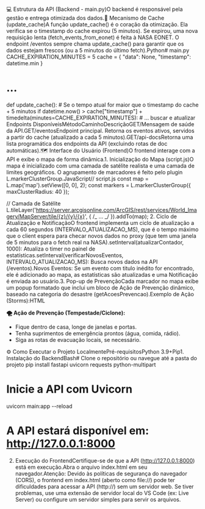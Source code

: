 💻 Estrutura da API (Backend - main.py)O backend é responsável pela gestão e entrega otimizada dos dados.🔑 Mecanismo de Cache (update_cache)A função update_cache() é o coração da otimização. Ela verifica se o timestamp do cache expirou (5 minutos). Se expirou, uma nova requisição lenta (fetch_events_from_eonet) é feita à NASA EONET. O endpoint /eventos sempre chama update_cache() para garantir que os dados estejam frescos (ou a 5 minutos do último fetch).Python# main.py
CACHE_EXPIRATION_MINUTES = 5
cache = {
"data": None,
"timestamp": datetime.min
}

# ...

def update_cache(): # Se o tempo atual for maior que o timestamp do cache + 5 minutos
if datetime.now() > cache["timestamp"] + timedelta(minutes=CACHE_EXPIRATION_MINUTES): # ... buscar e atualizar
Endpoints DisponíveisMétodoCaminhoDescriçãoGET/Mensagem de saúde da API.GET/eventosEndpoint principal. Retorna os eventos ativos, servidos a partir do cache (atualizado a cada 5 minutos).GET/api-docsRetorna uma lista programática dos endpoints da API (excluindo rotas de doc automáticas).🗺️ Interface do Usuário (Frontend)O frontend interage com a API e exibe o mapa de forma dinâmica.1. Inicialização do Mapa (script.js)O mapa é inicializado com uma camada de satélite realista e uma camada de limites geográficos. O agrupamento de marcadores é feito pelo plugin L.markerClusterGroup.JavaScript// script.js
const map = L.map('map').setView([0, 0], 2);
const markers = L.markerClusterGroup({ maxClusterRadius: 40 });

// Camada de Satélite
L.tileLayer('https://server.arcgisonline.com/ArcGIS/rest/services/World_Imagery/MapServer/tile/{z}/{y}/{x}', { /_ ... _/ }).addTo(map); 2. Ciclo de Atualização e NotificaçãoO frontend implementa um ciclo de atualização a cada 60 segundos (INTERVALO_ATUALIZACAO_MS), que é o tempo máximo que o client espera para checar novos dados no proxy (que tem uma janela de 5 minutos para o fetch real na NASA).setInterval(atualizarContador, 1000): Atualiza o timer no painel de estatísticas.setInterval(verificarNovosEventos, INTERVALO_ATUALIZACAO_MS): Busca novos dados na API (/eventos).Novos Eventos: Se um evento com titulo inédito for encontrado, ele é adicionado ao mapa, as estatísticas são atualizadas e uma Notificação é enviada ao usuário.3. Pop-up de PrevençãoCada marcador no mapa exibe um popup formatado que inclui um bloco de Ação de Prevenção dinâmico, baseado na categoria do desastre (getAcoesPrevencao).Exemplo de Ação (Storms):HTML<p><strong>🌪️ Ação de Prevenção (Tempestade/Ciclone):</strong></p>

<ul>
    <li>Fique dentro de casa, longe de janelas e portas.</li>
    <li>Tenha suprimentos de emergência prontos (água, comida, rádio).</li>
    <li>Siga as rotas de evacuação locais, se necessário.</li>
</ul>
⚙️ Como Executar o Projeto LocalmentePré-requisitosPython 3.9+Pip1. Instalação do BackendBash# Clone o repositório ou navegue até a pasta do projeto
pip install fastapi uvicorn requests python-multipart

# Inicie a API com Uvicorn

uvicorn main:app --reload

# A API estará disponível em: http://127.0.0.1:8000

2. Execução do FrontendCertifique-se de que a API (http://127.0.0.1:8000) está em execução.Abra o arquivo index.html em seu navegador.Atenção: Devido às políticas de segurança do navegador (CORS), o frontend em index.html (aberto como file://) pode ter dificuldades para acessar a API (http://) sem um servidor web. Se tiver problemas, use uma extensão de servidor local do VS Code (ex: Live Server) ou configure um servidor simples para servir os arquivos.
